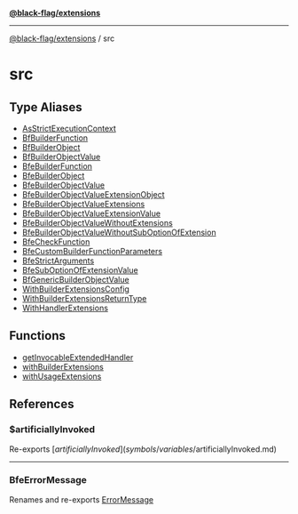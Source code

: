 [**@black-flag/extensions**](../README.md)

***

[@black-flag/extensions](../README.md) / src

# src

## Type Aliases

- [AsStrictExecutionContext](type-aliases/AsStrictExecutionContext.md)
- [BfBuilderFunction](type-aliases/BfBuilderFunction.md)
- [BfBuilderObject](type-aliases/BfBuilderObject.md)
- [BfBuilderObjectValue](type-aliases/BfBuilderObjectValue.md)
- [BfeBuilderFunction](type-aliases/BfeBuilderFunction.md)
- [BfeBuilderObject](type-aliases/BfeBuilderObject.md)
- [BfeBuilderObjectValue](type-aliases/BfeBuilderObjectValue.md)
- [BfeBuilderObjectValueExtensionObject](type-aliases/BfeBuilderObjectValueExtensionObject.md)
- [BfeBuilderObjectValueExtensions](type-aliases/BfeBuilderObjectValueExtensions.md)
- [BfeBuilderObjectValueExtensionValue](type-aliases/BfeBuilderObjectValueExtensionValue.md)
- [BfeBuilderObjectValueWithoutExtensions](type-aliases/BfeBuilderObjectValueWithoutExtensions.md)
- [BfeBuilderObjectValueWithoutSubOptionOfExtension](type-aliases/BfeBuilderObjectValueWithoutSubOptionOfExtension.md)
- [BfeCheckFunction](type-aliases/BfeCheckFunction.md)
- [BfeCustomBuilderFunctionParameters](type-aliases/BfeCustomBuilderFunctionParameters.md)
- [BfeStrictArguments](type-aliases/BfeStrictArguments.md)
- [BfeSubOptionOfExtensionValue](type-aliases/BfeSubOptionOfExtensionValue.md)
- [BfGenericBuilderObjectValue](type-aliases/BfGenericBuilderObjectValue.md)
- [WithBuilderExtensionsConfig](type-aliases/WithBuilderExtensionsConfig.md)
- [WithBuilderExtensionsReturnType](type-aliases/WithBuilderExtensionsReturnType.md)
- [WithHandlerExtensions](type-aliases/WithHandlerExtensions.md)

## Functions

- [getInvocableExtendedHandler](functions/getInvocableExtendedHandler.md)
- [withBuilderExtensions](functions/withBuilderExtensions.md)
- [withUsageExtensions](functions/withUsageExtensions.md)

## References

### $artificiallyInvoked

Re-exports [$artificiallyInvoked](symbols/variables/$artificiallyInvoked.md)

***

### BfeErrorMessage

Renames and re-exports [ErrorMessage](error/variables/ErrorMessage.md)
